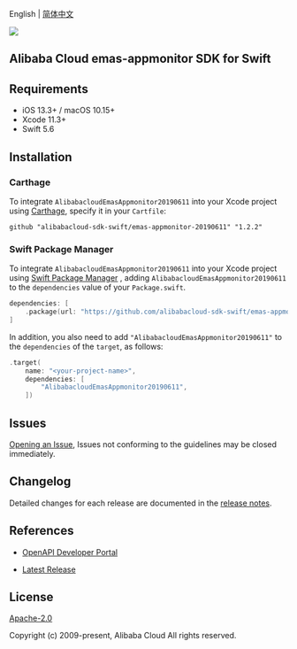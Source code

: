 English | [简体中文](README-CN.md)

![](https://aliyunsdk-pages.alicdn.com/icons/AlibabaCloud.svg)

## Alibaba Cloud emas-appmonitor SDK for Swift

## Requirements

- iOS 13.3+ / macOS 10.15+
- Xcode 11.3+
- Swift 5.6

## Installation

### Carthage

To integrate `AlibabacloudEmasAppmonitor20190611` into your Xcode project using [Carthage](https://github.com/Carthage/Carthage), specify it in your `Cartfile`:

```ogdl
github "alibabacloud-sdk-swift/emas-appmonitor-20190611" "1.2.2"
```

### Swift Package Manager

To integrate `AlibabacloudEmasAppmonitor20190611` into your Xcode project using [Swift Package Manager](https://swift.org/package-manager/) , adding `AlibabacloudEmasAppmonitor20190611` to the `dependencies` value of your `Package.swift`.

```swift
dependencies: [
    .package(url: "https://github.com/alibabacloud-sdk-swift/emas-appmonitor-20190611.git", from: "1.2.2")
]
```

In addition, you also need to add `"AlibabacloudEmasAppmonitor20190611"` to the `dependencies` of the `target`, as follows:

```swift
.target(
    name: "<your-project-name>",
    dependencies: [
        "AlibabacloudEmasAppmonitor20190611",
    ])
```

## Issues

[Opening an Issue](https://github.com/alibabacloud-sdk-swift/emas-appmonitor-20190611/issues/new), Issues not conforming to the guidelines may be closed immediately.

## Changelog

Detailed changes for each release are documented in the [release notes](./ChangeLog.txt).

## References

* [OpenAPI Developer Portal](https://next.api.alibabacloud.com/home)
- [Latest Release](https://github.com/alibabacloud-sdk-swift/emas-appmonitor-20190611)

## License

[Apache-2.0](http://www.apache.org/licenses/LICENSE-2.0)

Copyright (c) 2009-present, Alibaba Cloud All rights reserved.
